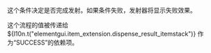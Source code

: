 这个条件决定是否完成发射。如果条件失败，发射器将显示失败效果。

这个流程的值被传递给${l10n.t("elementgui.item_extension.dispense_result_itemstack")} 作为“SUCCESS”的依赖项。